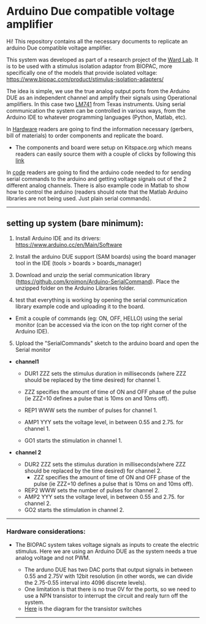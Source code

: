 # Arduino Due compatible voltage amplifier

Hi! This repository contains all the necessary documents to replicate an arduino Due compatible voltage amplifier.

This system was developed as part of a research project of the [Ward Lab](http://www.sussex.ac.uk/profiles/92444/research). It is to be used with a stimulus isolation adaptor from BIOPAC, more specifically one of the models that provide isolated voltage: https://www.biopac.com/product/stimulus-isolation-adapters/

The idea is simple, we use the true analog output ports from the Arduino DUE as an independent channel and amplify their signals using Operational amplifiers. In this case two [LM741](https://www.biopac.com/product/stimulus-isolation-adapters/) from Texas instruments. Using serial communication the system can be controlled in various ways, from the Arduino IDE to whatever programming languages (Python, Matlab, etc).

In [Hardware](./hardware) readers are going to find the information necessary (gerbers, bill of materials) to order components and replicate the board.
 - The components and board were setup on Kitspace.org which means readers can easily source them with a couple of clicks by following this [link]()


In [code](./code) readers are going to find the arduino code needed to for sending serial commands to the arduino and getting voltage signals out of the 2 different analog channels. There is also example code in Matlab to show how to control the arduino (readers should note that the Matlab Arduino libraries are not being used. Just plain serial commands).

---

## setting up system (bare minimum):



1. Install Arduino IDE and its drivers: https://www.arduino.cc/en/Main/Software
2. Install the arduino DUE support (SAM boards) using the board manager tool in the IDE (tools > boards > boards_manager)

3. Download and unzip the serial communication library (https://github.com/kroimon/Arduino-SerialCommand). Place the unzipped folder on the Arduino Libraries folder.

4. test that everything is working by opening the serial communication library example code and uploading it to the board.

  - Emit a couple of commands (eg: ON, OFF, HELLO) using the serial monitor (can be accessed via the icon on the top right corner of the Arduino IDE).


5. Upload the "SerialCommands" sketch to the arduino board and open the Serial monitor

- **channel1**  
    - DUR1 ZZZ sets the stimulus duration in milliseconds (where ZZZ should be replaced by the time desired) for channel 1.    

     - ZZZ specifies the amount of time of ON and OFF phase of the pulse (ie ZZZ=10 defines a pulse that is 10ms on and 10ms off).
       
    - REP1 WWW sets the number of pulses for channel 1.  
    - AMP1 YYY sets the voltage level, in between 0.55 and 2.75. for channel 1.  
    - GO1 starts the stimulation in channel 1.  


- **channel 2**  
    - DUR2 ZZZ sets the stimulus duration in milliseconds(where ZZZ should be replaced by the time desired) for channel 2.  
      - ZZZ specifies the amount of time of ON and OFF phase of the pulse (ie ZZZ=10 defines a pulse that is 10ms on and 10ms off).  
    - REP2 WWW sets the number of pulses for channel 2.  
    - AMP2 YYY sets the voltage level, in between 0.55 and 2.75. for channel 2.  
    - GO2 starts the stimulation in channel 2.  

---

### Hardware considerations:

- The BIOPAC system takes voltage signals as inputs to create the electric stimulus. Here we are using an Arduino DUE as the system needs a true analog voltage and not PWM.
  - The arduno DUE has two DAC ports that output signals in between 0.55 and 2.75V with 12bit resolution (in other words, we can divide the 2.75-0.55 interval into 4096 discrete levels).
  - One limitation is that there is no true 0V for the ports, so we need to use a NPN transistor to interrupt the circuit and realy turn off the system.
  - [Here]((/hardware/transistor_switch/schematic.pdf)) is the diagram for the transistor switches

  ---
